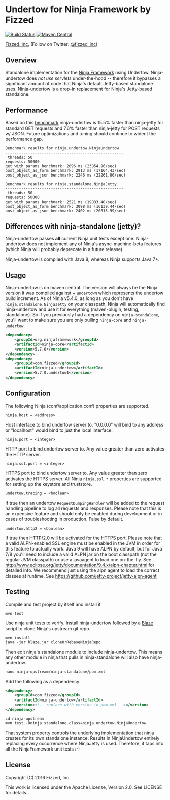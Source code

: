Undertow for Ninja Framework by Fizzed
=======================================

[![Build Status](https://travis-ci.org/fizzed/ninja-undertow.svg?branch=master)](https://travis-ci.org/fizzed/ninja-undertow)
[![Maven Central](https://maven-badges.herokuapp.com/maven-central/com.fizzed/ninja-undertow/badge.svg)](https://maven-badges.herokuapp.com/maven-central/com.fizzed/ninja-undertow)

[Fizzed, Inc.](http://fizzed.com) (Follow on Twitter: [@fizzed_inc](http://twitter.com/fizzed_inc))

## Overview

Standalone implementation for the [Ninja Framework](https://github.com/ninjaframework/ninja)
using Undertow.  Ninja-undertow does *not use servlets* under-the-hood -- therefore
it bypasses a significant amount of code that Ninja's default Jetty-based standalone
uses.  Ninja-undertow is a drop-in replacement for Ninja's Jetty-based standalone.

## Performance

Based on this [benchmark](ninja-benchmark/src/main/java/ninja/benchmark/NinjaBenchmark.java) ninja-undertow
is 15.5% faster than ninja-jetty for standard GET requests and 7.6% faster than
ninja-jetty for POST requests w/ JSON.  Future optimizations and tuning should
continue to wident the performance gap.

```
Benchmark results for ninja.undertow.NinjaUndertow
----------------------------------------------------
 threads: 50
requests: 50000
get_with_params benchmark: 2096 ms (23854.96/sec)
post_object_as_form benchmark: 2913 ms (17164.43/sec)
post_object_as_json benchmark: 2246 ms (22261.80/sec)

Benchmark results for ninja.standalone.NinjaJetty
----------------------------------------------------
 threads: 50
requests: 50000
get_with_params benchmark: 2521 ms (19833.40/sec)
post_object_as_form benchmark: 3098 ms (16139.44/sec)
post_object_as_json benchmark: 2402 ms (20815.99/sec)
```

## Differences with ninja-standalone (jetty)?

Ninja-undertow passes **all** current Ninja unit tests except one.  Ninja-undertow
does not implement any of Ninja's async-machine-beta features (which Ninja will 
probably deprecate in a future release).

Ninja-undertow is compiled with Java 8, whereas Ninja supports Java 7+.

## Usage

Ninja-undertow is on maven central.  The version will always be the Ninja
version it was compiled against + `undertowN` which represents the undertow
build increment.  As of Ninja v5.4.0, as long as you don't have `ninja.standalone.NinjaJetty`
on your classpath, Ninja will automatically find ninja-undertow and use it
for everything (maven-plugin, testing, standalone). So if you previously had
a dependency on `ninja-standalone`, you'll want to make sure you are only
pulling `ninja-core` and `ninja-undertow`.

```xml
<dependency>
    <groupId>org.ninjaframework</groupId>
    <artifactId>ninja-core</artifactId>
    <version>5.7.0</version>
</dependency>
<dependency>
    <groupId>com.fizzed</groupId>
    <artifactId>ninja-undertow</artifactId>
    <version>5.7.0.undertow1</version>
</dependency>
```

## Configuration

The following Ninja (conf/application.conf) properties are supported.

`ninja.host = <address>`

Host interface to bind undertow server to.  "0.0.0.0" will bind to any address or
"localhost" would bind to just the local interface.

`ninja.port = <integer>`

HTTP port to bind undertow server to.  Any value greater than zero activates
the HTTP server.

`ninja.ssl.port = <integer>`

HTTPS port to bind undertow server to.  Any value greater than zero activates
the HTTPS server.  All Ninja `ninja.ssl.*` properties are supported for setting
up the keystore and truststore.

`undertow.tracing = <boolean>`

If true then an undertow `RequestDumpingHandler` will be added to the request
handling pipeline to log all requests and responses.  Please note that this
is an expensive feature and should only be enabled during development or in
cases of troubleshooting in production.  False by default.

`undertow.http2 = <boolean>`

If true then HTTP/2.0 will be activated for the HTTPS port.  Please note that
a valid ALPN-enabled SSL engine must be enabled in the JVM in order for this
feature to actually work.  Java 9 will have ALPN by default, but for Java 7/8
you'll need to include a valid ALPN jar on the boot classpath (not the regular
JVM classpath) or use a javaagent to load one on-the-fly.  See http://www.eclipse.org/jetty/documentation/9.4.x/alpn-chapter.html
for detailed info.  We recommend just using the alpn agent to load the correct
classes at runtime.  See https://github.com/jetty-project/jetty-alpn-agent

## Testing

Compile and test project by itself and install it

    mvn test

Use ninja unit tests to verify.  Install ninja-undertow followed by a [Blaze](https://github.com/fizzed/blaze)
script to clone Ninja's upstream git repo.

    mvn install
    java -jar blaze.jar cloneOrRebaseNinjaRepo

Then edit ninja's standalone module to include ninja-undertow.  This means any
other module in ninja that pulls in ninja-standalone will also have ninja-undertow.

    nano ninja-upstream/ninja-standalone/pom.xml

Add the following as a dependency

```xml
<dependency>
    <groupId>com.fizzed</groupId>
    <artifactId>ninja-undertow</artifactId>
    <version><!-- replace with version in pom.xml --></version>
</dependency>
```
    cd ninja-upstream
    mvn test -Dninja.standalone.class=ninja.undertow.NinjaUndertow

That system property controls the underlying implementation that ninja creates
for its own standalone instance.  Results in NinjaUndertow entirely replacing
every occurrence where NinjaJetty is used.  Therefore, it taps into all the
NinjaFramework unit tests :-)

## License

Copyright (C) 2016 Fizzed, Inc.

This work is licensed under the Apache License, Version 2.0. See LICENSE for details.
